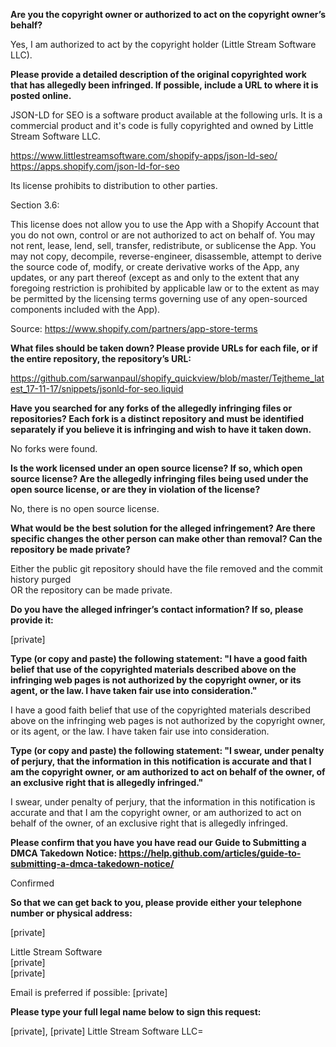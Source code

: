 **Are you the copyright owner or authorized to act on the copyright owner’s behalf?**

Yes, I am authorized to act by the copyright holder (Little Stream Software LLC).

**Please provide a detailed description of the original copyrighted work that has allegedly been infringed. If possible, include a URL to where it is posted online.**

JSON-LD for SEO is a software product available at the following urls. It is a commercial product and it's code is fully copyrighted and owned by Little Stream Software LLC.

https://www.littlestreamsoftware.com/shopify-apps/json-ld-seo/  
https://apps.shopify.com/json-ld-for-seo

Its license prohibits to distribution to other parties.

Section 3.6:

This license does not allow you to use the App with a Shopify Account that you do not own, control or are not authorized to act on behalf of. You may not rent, lease, lend, sell, transfer, redistribute, or sublicense the App. You may not copy, decompile, reverse-engineer, disassemble, attempt to derive the source code of, modify, or create derivative works of the App, any updates, or any part thereof (except as and only to the extent that any foregoing restriction is prohibited by applicable law or to the extent as may be permitted by the licensing terms governing use of any open-sourced components included with the App).

Source: https://www.shopify.com/partners/app-store-terms

**What files should be taken down? Please provide URLs for each file, or if the entire repository, the repository’s URL:**

https://github.com/sarwanpaul/shopify_quickview/blob/master/Tejtheme_latest_17-11-17/snippets/jsonld-for-seo.liquid

**Have you searched for any forks of the allegedly infringing files or repositories? Each fork is a distinct repository and must be identified separately if you believe it is infringing and wish to have it taken down.**

No forks were found.

**Is the work licensed under an open source license? If so, which open source license? Are the allegedly infringing files being used under the open source license, or are they in violation of the license?**

No, there is no open source license.

**What would be the best solution for the alleged infringement? Are there specific changes the other person can make other than removal? Can the repository be made private?**

Either the public git repository should have the file removed and the commit history purged  
OR the repository can be made private.

**Do you have the alleged infringer’s contact information? If so, please provide it:**

[private]

**Type (or copy and paste) the following statement: "I have a good faith belief that use of the copyrighted materials described above on the infringing web pages is not authorized by the copyright owner, or its agent, or the law. I have taken fair use into consideration."**

I have a good faith belief that use of the copyrighted materials described above on the infringing web pages is not authorized by the copyright owner, or its agent, or the law. I have taken fair use into consideration.

**Type (or copy and paste) the following statement: "I swear, under penalty of perjury, that the information in this notification is accurate and that I am the copyright owner, or am authorized to act on behalf of the owner, of an exclusive right that is allegedly infringed."**

I swear, under penalty of perjury, that the information in this notification is accurate and that I am the copyright owner, or am authorized to act on behalf of the owner, of an exclusive right that is allegedly infringed.

**Please confirm that you have you have read our Guide to Submitting a DMCA Takedown Notice: https://help.github.com/articles/guide-to-submitting-a-dmca-takedown-notice/**

Confirmed

**So that we can get back to you, please provide either your telephone number or physical address:**

[private]

Little Stream Software  
[private]  
[private]

Email is preferred if possible: [private]

**Please type your full legal name below to sign this request:**

[private], [private]
Little Stream Software LLC=
